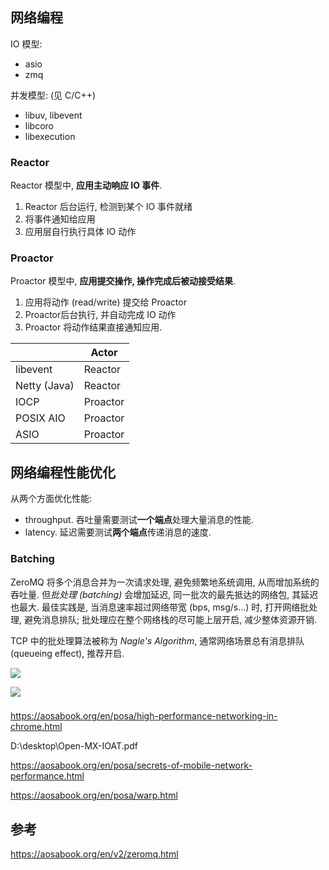 ## 网络编程

IO 模型:
- asio 
- zmq

并发模型: (见 C/C++)
- libuv, libevent 
- libcoro 
- libexecution

### Reactor 

Reactor 模型中, **应用主动响应 IO 事件**.

1. Reactor 后台运行, 检测到某个 IO 事件就绪
2. 将事件通知给应用
3. 应用层自行执行具体 IO 动作

### Proactor 

Proactor 模型中, **应用提交操作, 操作完成后被动接受结果**. 

1. 应用将动作 (read/write) 提交给 Proactor 
2. Proactor后台执行, 并自动完成 IO 动作
3. Proactor 将动作结果直接通知应用.

|           | Actor    |
| --------- | -------- |
| libevent  | Reactor  |
| Netty (Java)     | Reactor  |
| IOCP      | Proactor |
| POSIX AIO | Proactor |
| ASIO      | Proactor | 

## 网络编程性能优化

从两个方面优化性能:
- throughput. 吞吐量需要测试**一个端点**处理大量消息的性能.
- latency. 延迟需要测试**两个端点**传递消息的速度.

### Batching 

ZeroMQ 将多个消息合并为一次请求处理, 避免频繁地系统调用, 从而增加系统的吞吐量. 但*批处理 (batching)* 会增加延迟, 同一批次的最先抵达的网络包, 其延迟也最大. 最佳实践是, 当消息速率超过网络带宽 (bps, msg/s...) 时, 打开网络批处理, 避免消息排队; 批处理应在整个网络栈的尽可能上层开启, 减少整体资源开销.

TCP 中的批处理算法被称为 *Nagle's Algorithm*, 通常网络场景总有消息排队 (queueing effect), 推荐开启.

![](../../../attach/Pasted%20image%2020250503221227.avif)

![](../../../attach/Pasted%20image%2020250503221234.avif)

### 

https://aosabook.org/en/posa/high-performance-networking-in-chrome.html

D:\desktop\Open-MX-IOAT.pdf

https://aosabook.org/en/posa/secrets-of-mobile-network-performance.html

https://aosabook.org/en/posa/warp.html

## 参考

https://aosabook.org/en/v2/zeromq.html